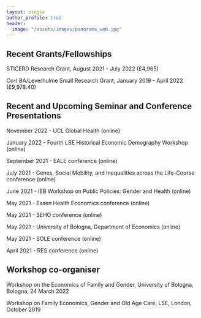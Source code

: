 ```yaml
---
layout: single
author_profile: true
header:
  image: "/assets/images/panorama_web.jpg"
---
```


## Recent Grants/Fellowships

STICERD Research Grant, August 2021 - July 2022 (£4,965)

Co-I BA/Leverhulme Small Research Grant, January 2019 - April 2022 (£9,978.40)

## Recent and Upcoming Seminar and Conference Presentations
November 2022 - UCL Global Health (online)

January 2022 - Fourth LSE Historical Economic Demography Workshop (online)

September 2021 - EALE conference (online)

July 2021 - Genes, Social Mobility, and Inequalities across the Life-Course conference (online)

June 2021 - IEB Workshop on Public Policies: Gender and Health (online)

May 2021 - Essen Health Economics conference (online)

May 2021 - SEHO conference (online)

May 2021 - University of Bologna, Department of Economics (online)

May 2021 - SOLE conference (online)

April 2021 - RES conference (online)

## Workshop co-organiser

Workshop on the Economics of Family and Gender, University of Bologna, Bologna, 24 March 2022

Workshop on Family Economics, Gender and Old Age Care, LSE, London, October 2019

